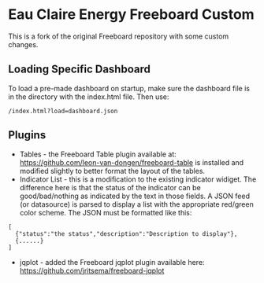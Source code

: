 # Eau Claire Energy Freeboard Custom

This is a fork of the original Freeboard repository with some custom changes.

## Loading Specific Dashboard

To load a pre-made dashboard on startup, make sure the dashboard file is in the directory with the index.html file. Then use: 

```
/index.html?load=dashboard.json

```

## Plugins

* Tables - the Freeboard Table plugin available at: https://github.com/leon-van-dongen/freeboard-table is installed and modified slightly to better format the layout of the tables.
* Indicator List - this is a modification to the existing indicator widiget. The difference here is that the status of the indicator can be good/bad/nothing as indicated by the text in those fields. A JSON feed (or datasource) is parsed to display a list with the appropriate red/green color scheme. The JSON must be formatted like this: 

```
[
  {"status":"the status","description":"Description to display"},
  {......}
]
```
* jqplot - added the Freeboard jqplot plugin available here: https://github.com/jritsema/freeboard-jqplot
